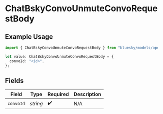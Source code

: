 # ChatBskyConvoUnmuteConvoRequestBody

## Example Usage

```typescript
import { ChatBskyConvoUnmuteConvoRequestBody } from "bluesky/models/operations";

let value: ChatBskyConvoUnmuteConvoRequestBody = {
  convoId: "<id>",
};
```

## Fields

| Field              | Type               | Required           | Description        |
| ------------------ | ------------------ | ------------------ | ------------------ |
| `convoId`          | *string*           | :heavy_check_mark: | N/A                |